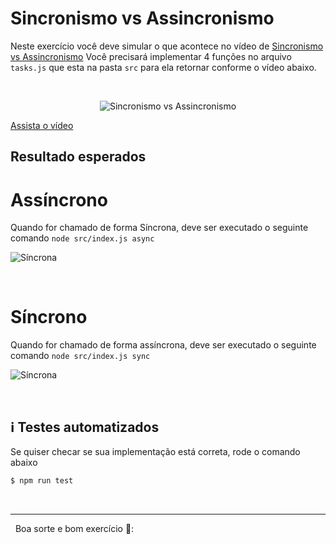 # Sincronismo vs Assincronismo

Neste exercício você deve simular o que acontece no vídeo de [Sincronismo vs Assincronismo](https://drive.google.com/file/d/1h4IN3Q4RqMMU_W_7RQmkS2L-XCYJ10Em/view?usp=sharing) Você precisará implementar 4 funções no arquivo `tasks.js` que esta na pasta `src` para ela retornar conforme o vídeo abaixo.

&nbsp;

<p align="center">
  <img alt="Sincronismo vs Assincronismo" src="https://res.cloudinary.com/eufelipe/image/upload/v1654374109/EDevs/sync-async_nvfgfy.png">
</p>

[Assista o vídeo](https://drive.google.com/file/d/1h4IN3Q4RqMMU_W_7RQmkS2L-XCYJ10Em/view?usp=sharing)

## Resultado esperados

# Assíncrono

Quando for chamado de forma Síncrona, deve ser executado o seguinte comando `node src/index.js async`

 <img alt="Síncrona" src="https://res.cloudinary.com/eufelipe/image/upload/v1654375271/EDevs/async_tiwotu.gif">

&nbsp;
&nbsp;

# Síncrono

Quando for chamado de forma assíncrona, deve ser executado o seguinte comando `node src/index.js sync`

 <img alt="Síncrona" src="https://res.cloudinary.com/eufelipe/image/upload/v1654375271/EDevs/sync_uvoajt.gif">

&nbsp;
&nbsp;

## ℹ️ Testes automatizados

Se quiser checar se sua implementação está correta, rode o comando abaixo

```bash
$ npm run test
```

&nbsp;
&nbsp;

---

&nbsp;
Boa sorte e bom exercício 👋:
